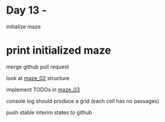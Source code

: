 # Day 13 - 

initialize maze

# print initialized maze

merge github pull request

look at [maze_02](maze_02.js) structure

implement TODOs in [maze_03](maze_03.js)

console log should produce a grid (each cell has no passages)

push stable interim states to github